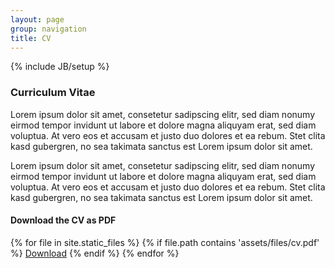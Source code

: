 ```yaml
---
layout: page
group: navigation
title: CV
---
```

{% include JB/setup %}

### Curriculum Vitae

Lorem ipsum dolor sit amet, consetetur sadipscing elitr, sed diam nonumy eirmod tempor invidunt ut labore et dolore magna aliquyam erat, sed diam voluptua. At vero eos et accusam et justo duo dolores et ea rebum. Stet clita kasd gubergren, no sea takimata sanctus est Lorem ipsum dolor sit amet.



Lorem ipsum dolor sit amet, consetetur sadipscing elitr, sed diam nonumy eirmod tempor invidunt ut labore et dolore magna aliquyam erat, sed diam voluptua. At vero eos et accusam et justo duo dolores et ea rebum. Stet clita kasd gubergren, no sea takimata sanctus est Lorem ipsum dolor sit amet.


#### Download the CV as PDF
  {% for file in site.static_files %}
    {% if file.path contains 'assets/files/cv.pdf' %}
<a href="{{ file.path }}" download>Download</a>
    {% endif %}
  {% endfor %}
